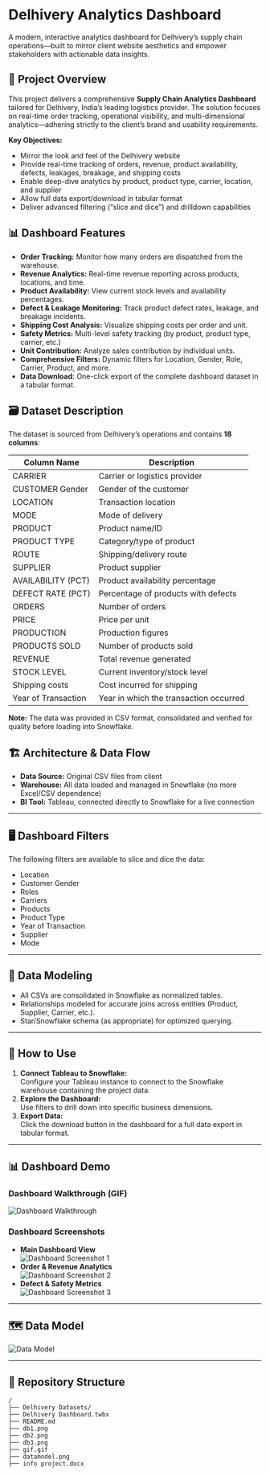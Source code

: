 # Delhivery Analytics Dashboard

A modern, interactive analytics dashboard for Delhivery’s supply chain operations—built to mirror client website aesthetics and empower stakeholders with actionable data insights.

## 🚚 Project Overview

This project delivers a comprehensive **Supply Chain Analytics Dashboard** tailored for Delhivery, India’s leading logistics provider. The solution focuses on real-time order tracking, operational visibility, and multi-dimensional analytics—adhering strictly to the client’s brand and usability requirements.

**Key Objectives:**

- Mirror the look and feel of the Delhivery website
- Provide real-time tracking of orders, revenue, product availability, defects, leakages, breakage, and shipping costs
- Enable deep-dive analytics by product, product type, carrier, location, and supplier
- Allow full data export/download in tabular format
- Deliver advanced filtering (“slice and dice”) and drilldown capabilities

## 📊 Dashboard Features

- **Order Tracking:** Monitor how many orders are dispatched from the warehouse.
- **Revenue Analytics:** Real-time revenue reporting across products, locations, and time.
- **Product Availability:** View current stock levels and availability percentages.
- **Defect & Leakage Monitoring:** Track product defect rates, leakage, and breakage incidents.
- **Shipping Cost Analysis:** Visualize shipping costs per order and unit.
- **Safety Metrics:** Multi-level safety tracking (by product, product type, carrier, etc.)
- **Unit Contribution:** Analyze sales contribution by individual units.
- **Comprehensive Filters:** Dynamic filters for Location, Gender, Role, Carrier, Product, and more.
- **Data Download:** One-click export of the complete dashboard dataset in a tabular format.

## 🗃️ Dataset Description

The dataset is sourced from Delhivery’s operations and contains **18 columns**:

| Column Name         | Description                            |
| ------------------- | -------------------------------------- |
| CARRIER             | Carrier or logistics provider          |
| CUSTOMER Gender     | Gender of the customer                 |
| LOCATION            | Transaction location                   |
| MODE                | Mode of delivery                       |
| PRODUCT             | Product name/ID                        |
| PRODUCT TYPE        | Category/type of product               |
| ROUTE               | Shipping/delivery route                |
| SUPPLIER            | Product supplier                       |
| AVAILABILITY (PCT)  | Product availability percentage        |
| DEFECT RATE (PCT)   | Percentage of products with defects    |
| ORDERS              | Number of orders                       |
| PRICE               | Price per unit                         |
| PRODUCTION          | Production figures                     |
| PRODUCTS SOLD       | Number of products sold                |
| REVENUE             | Total revenue generated                |
| STOCK LEVEL         | Current inventory/stock level          |
| Shipping costs      | Cost incurred for shipping             |
| Year of Transaction | Year in which the transaction occurred |

**Note:** The data was provided in CSV format, consolidated and verified for quality before loading into Snowflake.

## 🏗️ Architecture & Data Flow

- **Data Source:** Original CSV files from client
- **Warehouse:** All data loaded and managed in Snowflake (no more Excel/CSV dependence)
- **BI Tool:** Tableau, connected directly to Snowflake for a live connection

---

## 🖥️ Dashboard Filters

The following filters are available to slice and dice the data:

- Location
- Customer Gender
- Roles
- Carriers
- Products
- Product Type
- Year of Transaction
- Supplier
- Mode

---

## 🚦 Data Modeling

- All CSVs are consolidated in Snowflake as normalized tables.
- Relationships modeled for accurate joins across entities (Product, Supplier, Carrier, etc.).
- Star/Snowflake schema (as appropriate) for optimized querying.

---

## 🔗 How to Use

1. **Connect Tableau to Snowflake:**  
   Configure your Tableau instance to connect to the Snowflake warehouse containing the project data.
2. **Explore the Dashboard:**  
   Use filters to drill down into specific business dimensions.
3. **Export Data:**  
   Click the download button in the dashboard for a full data export in tabular format.

---

## 📊 Dashboard Demo

### Dashboard Walkthrough (GIF)

![Dashboard Walkthrough](gif.gif)

### Dashboard Screenshots

- **Main Dashboard View**  
  ![Dashboard Screenshot 1](db1.png)
- **Order & Revenue Analytics**  
  ![Dashboard Screenshot 2](db2.png)
- **Defect & Safety Metrics**  
  ![Dashboard Screenshot 3](db3.png)

---

## 🗺️ Data Model

![Data Model](datamodel.png)

---

## 📁 Repository Structure

```text
/
├── Delhivery Datasets/
├── Delhivery Dashboard.twbx
├── README.md
├── db1.png
├── db2.png
├── db3.png
├── gif.gif
├── datamodel.png
├── info project.docx
```
